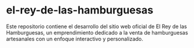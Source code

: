 # el-rey-de-las-hamburguesas
Este repositorio contiene el desarrollo del sitio web oficial de El Rey de las Hamburguesas, un emprendimiento dedicado a la venta de hamburguesas artesanales con un enfoque interactivo y personalizado. 
